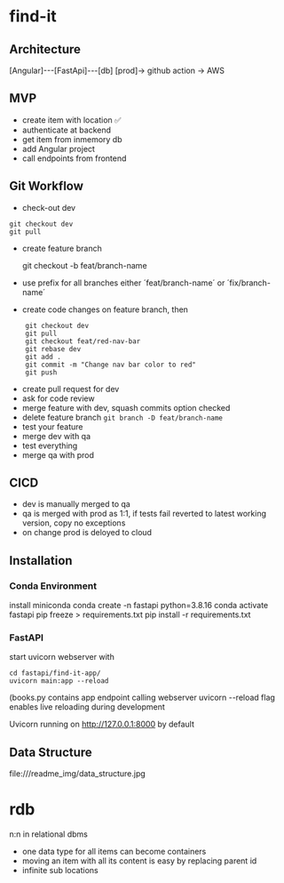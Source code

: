 # find-it

## Architecture
[Angular]---[FastApi]---[db]
[prod]-> github action -> AWS


## MVP
- create item with location ✅
- authenticate at backend
- get item from inmemory db
- add Angular project
- call endpoints from frontend

## Git Workflow
- check-out dev
```
git checkout dev
git pull
```

- create feature branch 

    git checkout -b feat/branch-name

- use prefix for all branches either ´feat/branch-name´ or ´fix/branch-name´
- create code changes on feature branch, then
```
    git checkout dev
    git pull
    git checkout feat/red-nav-bar
    git rebase dev
    git add .
    git commit -m "Change nav bar color to red"
    git push
```
- create pull request for dev
- ask for code review
- merge feature with dev, squash commits option checked
- delete feature branch `git branch -D feat/branch-name`
- test your feature
- merge dev with qa
- test everything
- merge qa with prod

## CICD
- dev is manually merged to qa
- qa is merged with prod as 1:1, if tests fail reverted to latest working version, copy no exceptions
- on change prod is deloyed to cloud

## Installation
### Conda Environment
install miniconda 
    conda create -n fastapi python=3.8.16
    conda activate fastapi
pip freeze > requirements.txt
pip install -r requirements.txt

### FastAPI
start uvicorn webserver with

    cd fastapi/find-it-app/
    uvicorn main:app --reload

(books.py contains app endpoint calling webserver uvicorn  --reload flag enables live reloading during development

Uvicorn running on http://127.0.0.1:8000 by default

## Data Structure
file:///readme_img/data_structure.jpg

# rdb
n:n in relational dbms 
- one data type for all items can become containers
- moving an item with all its content is easy by replacing parent id
- infinite sub locations